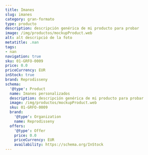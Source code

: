```yaml
---
title: Imanes
slug: imanes
category: gran-formato
type: producto
description: descripción genérica de mi producto para probar
image: /img/productos/mockupProduct.web
alt: alt descripció de la foto
metatitle: .nan
tags:
- nan
navigation: true
sku: 01-GRFO-0009
price: 0.0
priceCurrency: EUR
inStock: true
brand: Reprodisseny
schema:
  '@type': Product
  name: Imanes personalizados
  description: descripción genérica de mi producto para probar
  image: /img/productos/mockupProduct.web
  sku: 01-GRFO-0009
  brand:
    '@type': Organization
    name: Reprodisseny
  offers:
    '@type': Offer
    price: 0.0
    priceCurrency: EUR
    availability: https://schema.org/InStock
---
```

